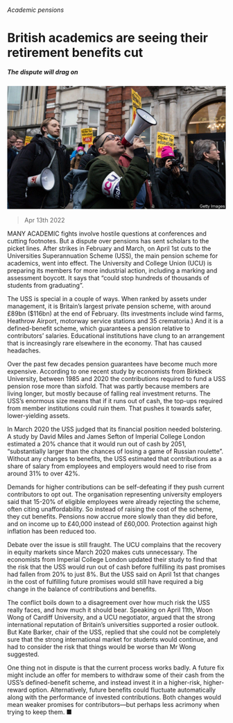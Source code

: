 ###### Academic pensions

# British academics are seeing their retirement benefits cut 

##### The dispute will drag on 

![image](images/20220416_brp501.jpg) 

> Apr 13th 2022 

MANY ACADEMIC fights involve hostile questions at conferences and cutting footnotes. But a dispute over pensions has sent scholars to the picket lines. After strikes in February and March, on April 1st cuts to the Universities Superannuation Scheme (USS), the main pension scheme for academics, went into effect. The University and College Union (UCU) is preparing its members for more industrial action, including a marking and assessment boycott. It says that “could stop hundreds of thousands of students from graduating”.

The USS is special in a couple of ways. When ranked by assets under management, it is Britain’s largest private pension scheme, with around £89bn ($116bn) at the end of February. (Its investments include wind farms, Heathrow Airport, motorway service stations and 35 crematoria.) And it is a defined-benefit scheme, which guarantees a pension relative to contributors’ salaries. Educational institutions have clung to an arrangement that is increasingly rare elsewhere in the economy. That has caused headaches.


Over the past few decades pension guarantees have become much more expensive. According to one recent study by economists from Birkbeck University, between 1985 and 2020 the contributions required to fund a USS pension rose more than sixfold. That was partly because members are living longer, but mostly because of falling real investment returns. The USS’s enormous size means that if it runs out of cash, the top-ups required from member institutions could ruin them. That pushes it towards safer, lower-yielding assets.

In March 2020 the USS judged that its financial position needed bolstering. A study by David Miles and James Sefton of Imperial College London estimated a 20% chance that it would run out of cash by 2051, “substantially larger than the chances of losing a game of Russian roulette”. Without any changes to benefits, the USS estimated that contributions as a share of salary from employees and employers would need to rise from around 31% to over 42%.

Demands for higher contributions can be self-defeating if they push current contributors to opt out. The organisation representing university employers said that 15-20% of eligible employees were already rejecting the scheme, often citing unaffordability. So instead of raising the cost of the scheme, they cut benefits. Pensions now accrue more slowly than they did before, and on income up to £40,000 instead of £60,000. Protection against high inflation has been reduced too.

Debate over the issue is still fraught. The UCU complains that the recovery in equity markets since March 2020 makes cuts unnecessary. The economists from Imperial College London updated their study to find that the risk that the USS would run out of cash before fulfilling its past promises had fallen from 20% to just 8%. But the USS said on April 1st that changes in the cost of fulfilling future promises would still have required a big change in the balance of contributions and benefits.

The conflict boils down to a disagreement over how much risk the USS really faces, and how much it should bear. Speaking on April 11th, Woon Wong of Cardiff University, and a UCU negotiator, argued that the strong international reputation of Britain’s universities supported a rosier outlook. But Kate Barker, chair of the USS, replied that she could not be completely sure that the strong international market for students would continue, and had to consider the risk that things would be worse than Mr Wong suggested.

One thing not in dispute is that the current process works badly. A future fix might include an offer for members to withdraw some of their cash from the USS’s defined-benefit scheme, and instead invest it in a higher-risk, higher-reward option. Alternatively, future benefits could fluctuate automatically along with the performance of invested contributions. Both changes would mean weaker promises for contributors—but perhaps less acrimony when trying to keep them. ■

